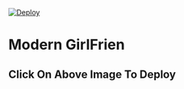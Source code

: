[![Deploy](https://telegra.ph/file/42136ce2338b3b1f52351.jpg)](https://heroku.com/deploy?template=https://github.com/Lizzy-Robot/TechnoSecurity.git)
# Modern GirlFrien
## Click On Above Image To Deploy
